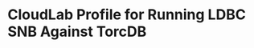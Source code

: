 CloudLab Profile for Running LDBC SNB Against TorcDB
====================================================

